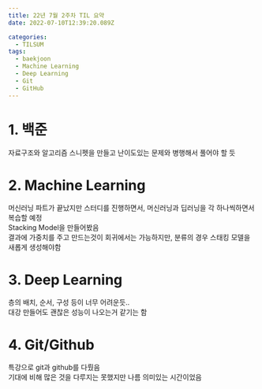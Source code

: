```yaml
---
title: 22년 7월 2주차 TIL 요약
date: 2022-07-10T12:39:20.089Z

categories:
  - TILSUM
tags:
  - baekjoon
  - Machine Learning
  - Deep Learning
  - Git
  - GitHub
---
```


# 1. 백준
자료구조와 알고리즘 스니펫을 만들고 난이도있는 문제와 병행해서 풀어야 할 듯

# 2. Machine Learning
머신러닝 파트가 끝났지만 스터디를 진행하면서, 머신러닝과 딥러닝을 각 하나씩하면서 복습할 예정  
Stacking Model을 만들어봤음  
결과에 가중치를 주고 만드는것이 회귀에서는 가능하지만, 분류의 경우 스태킹 모델을 새롭게 생성해야함

# 3. Deep Learning
층의 배치, 순서, 구성 등이 너무 어려운듯..  
대강 만들어도 괜찮은 성능이 나오는거 같기는 함

# 4. Git/Github
특강으로 git과 github를 다뤘음  
기대에 비해 많은 것을 다루지는 못했지만 나름 의미있는 시간이었음